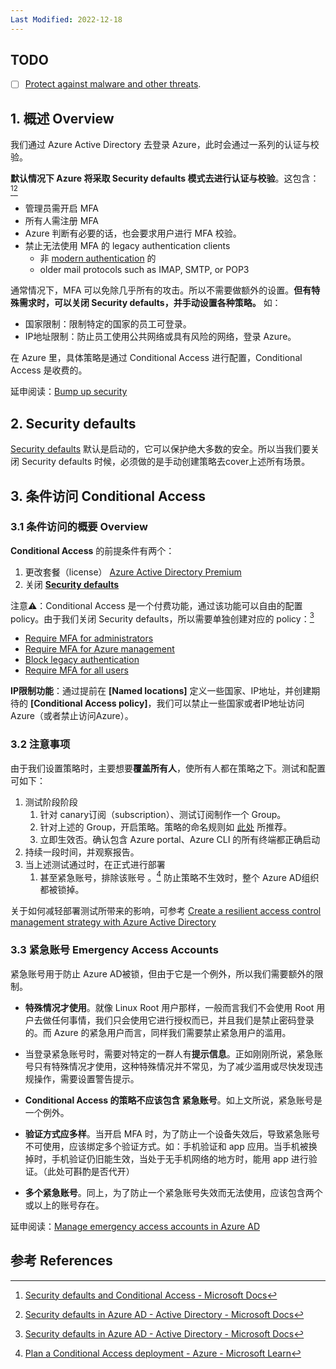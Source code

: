 ```yaml
---
Last Modified: 2022-12-18
---
```






## TODO

- [ ] [Protect against malware and other threats](https://learn.microsoft.com/en-us/microsoft-365/business-premium/m365bp-increase-protection?view=o365-worldwide).



## 1. 概述 Overview

我们通过 Azure Active Directory 去登录 Azure，此时会通过一系列的认证与校验。

**默认情况下 Azure 将采取 Security defaults 模式去进行认证与校验**。这包含：[^1][^2]

- 管理员需开启 MFA
- 所有人需注册 MFA
- Azure 判断有必要的话，也会要求用户进行 MFA 校验。
- 禁止无法使用 MFA 的 legacy authentication clients
  - 非 [modern authentication](https://docs.microsoft.com/en-us/microsoft-365/enterprise/hybrid-modern-auth-overview?view=o365-worldwide#what-is-modern-authentication) 的
  - older mail protocols such as IMAP, SMTP, or POP3

通常情况下，MFA 可以免除几乎所有的攻击。所以不需要做额外的设置。**但有特殊需求时，可以关闭 Security defaults，并手动设置各种策略。** 如：

- 国家限制：限制特定的国家的员工可登录。
- IP地址限制：防止员工使用公共网络或具有风险的网络，登录 Azure。

在 Azure 里，具体策略是通过 Conditional Access 进行配置，Conditional Access 是收费的。

延申阅读：[Bump up security](https://learn.microsoft.com/en-us/microsoft-365/business-premium/m365bp-security-overview?view=o365-worldwide)



## 2. Security defaults

[Security defaults](https://docs.microsoft.com/en-us/azure/active-directory/fundamentals/concept-fundamentals-security-defaults) 默认是启动的，它可以保护绝大多数的安全。所以当我们要关闭 Security defaults 时候，必须做的是手动创建策略去cover上述所有场景。





## 3. 条件访问 Conditional Access

### 3.1 条件访问的概要 Overview

**Conditional Access** 的前提条件有两个：

1. 更改套餐（license） [Azure Active Directory Premium](https://azure.microsoft.com/en-us/pricing/details/active-directory/)
2. 关闭 **[Security defaults](https://docs.microsoft.com/en-us/microsoft-365/business-premium/m365bp-conditional-access?view=o365-worldwide#security-defaults)** 

注意⚠️：Conditional Access 是一个付费功能，通过该功能可以自由的配置 policy。由于我们关闭 Security defaults，所以需要单独创建对应的 policy：[^3]

- [Require MFA for administrators](https://docs.microsoft.com/en-us/azure/active-directory/conditional-access/howto-conditional-access-policy-admin-mfa)
- [Require MFA for Azure management](https://docs.microsoft.com/en-us/azure/active-directory/conditional-access/howto-conditional-access-policy-azure-management)
- [Block legacy authentication](https://docs.microsoft.com/en-us/azure/active-directory/conditional-access/howto-conditional-access-policy-block-legacy)
- [Require MFA for all users](https://docs.microsoft.com/en-us/azure/active-directory/conditional-access/howto-conditional-access-policy-all-users-mfa)

**IP限制功能**：通过提前在 **[Named locations]** 定义一些国家、IP地址，并创建期待的 **[Conditional Access policy]**，我们可以禁止一些国家或者IP地址访问Azure（或者禁止访问Azure）。



### 3.2 注意事项

由于我们设置策略时，主要想要**覆盖所有人**，使所有人都在策略之下。测试和配置可如下：

1. 测试阶段阶段
   1. 针对 canary订阅（subscription）、测试订阅制作一个 Group。
   2. 针对上述的 Group，开启策略。策略的命名规则如 [此处](https://learn.microsoft.com/en-us/azure/active-directory/conditional-access/plan-conditional-access#set-naming-standards-for-your-policies) 所推荐。
   3. 立即生效否。确认包含 Azure portal、Azure CLI 的所有终端都正确启动
2. 持续一段时间，并观察报告。
3. 当上述测试通过时，在正式进行部署
   1. 甚至紧急账号，排除该账号 。[^4] 防止策略不生效时，整个 Azure AD组织 都被锁掉。

关于如何减轻部署测试所带来的影响，可参考 [Create a resilient access control management strategy with Azure Active Directory](https://learn.microsoft.com/en-us/azure/active-directory/authentication/concept-resilient-controls#administrator-lockout-contingency)



### 3.3 紧急账号 Emergency Access Accounts

紧急账号用于防止 Azure AD被锁，但由于它是一个例外，所以我们需要额外的限制。

- **特殊情况才使用**。就像 Linux Root 用户那样，一般而言我们不会使用 Root 用户去做任何事情，我们只会使用它进行授权而已，并且我们是禁止密码登录的。而 Azure 的紧急用户而言，同样我们需要禁止紧急用户的滥用。

- 当登录紧急账号时，需要对特定的一群人有**提示信息**。正如刚刚所说，紧急账号只有特殊情况才使用，这种特殊情况并不常见，为了减少滥用或尽快发现违规操作，需要设置警告提示。
- **Conditional Access 的策略不应该包含 紧急账号**。如上文所说，紧急账号是一个例外。
- **验证方式应多样**。当开启 MFA 时，为了防止一个设备失效后，导致紧急账号不可使用，应该绑定多个验证方式。如：手机验证和 app 应用。当手机被换掉时，手机验证仍旧能生效，当处于无手机网络的地方时，能用 app 进行验证。（此处可斟酌是否代开）
- **多个紧急账号**。同上，为了防止一个紧急账号失效而无法使用，应该包含两个或以上的账号存在。

延申阅读：[Manage emergency access accounts in Azure AD](https://learn.microsoft.com/en-us/azure/active-directory/roles/security-emergency-access)



## 参考 References

[^1]: [Security defaults and Conditional Access - Microsoft Docs](https://docs.microsoft.com/en-us/microsoft-365/business-premium/m365bp-conditional-access?view=o365-worldwide)
[^2]: [Security defaults in Azure AD - Active Directory - Microsoft Docs](https://docs.microsoft.com/en-us/azure/active-directory/fundamentals/concept-fundamentals-security-defaults)
[^3]: [Security defaults in Azure AD - Active Directory - Microsoft Docs](https://docs.microsoft.com/en-us/azure/active-directory/fundamentals/concept-fundamentals-security-defaults#conditional-access)
[^4]: [Plan a Conditional Access deployment - Azure - Microsoft Learn](https://learn.microsoft.com/en-us/azure/active-directory/conditional-access/plan-conditional-access)